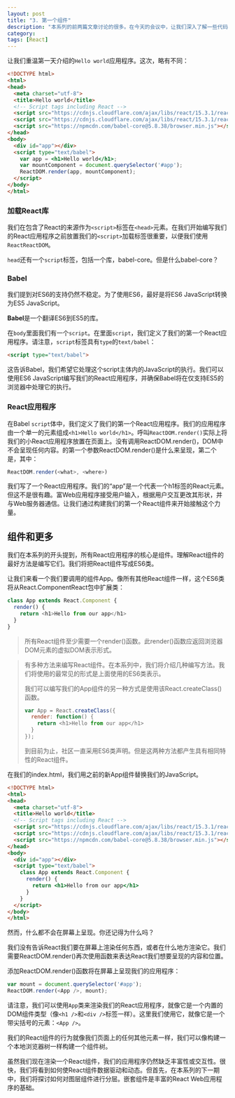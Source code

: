 ```yaml
---
layout: post
title: "3. 第一个组件"
description: "本系列的前两篇文章讨论的很多。在今天的会议中，让我们深入了解一些代码，并编写我们的第一个React应用程序。"
category: 
tags: [React]
---
```


让我们重温第一天介绍的`Hello world`应用程序。这次，略有不同：

```html
<!DOCTYPE html>
<html>
<head>
  <meta charset="utf-8">
  <title>Hello world</title>
  <!-- Script tags including React -->
  <script src="https://cdnjs.cloudflare.com/ajax/libs/react/15.3.1/react.min.js"></script>
  <script src="https://cdnjs.cloudflare.com/ajax/libs/react/15.3.1/react-dom.min.js"></script>
  <script src="https://npmcdn.com/babel-core@5.8.38/browser.min.js"></script>
</head>
<body>
  <div id="app"></div>
  <script type="text/babel">
    var app = <h1>Hello world</h1>;
    var mountComponent = document.querySelector('#app');
    ReactDOM.render(app, mountComponent);
  </script>
</body>
</html>
```

### 加载React库

我们在包含了React的来源作为`<script>`标签在`<head>`元素。在我们开始编写我们的React应用程序之前放置我们的`<script>`加载标签很重要，以便我们使用`ReactReactDOM`。

`head`还有一个`script`标签，包括一个库，babel-core。但是什么babel-core？

### Babel

我们提到对ES6的支持仍然不稳定。为了使用ES6，最好是将ES6 JavaScript转换为ES5 JavaScript。

**Babel**是一个翻译ES6到ES5的库。

在`body`里面我们有一个`script`。在里面`script`，我们定义了我们的第一个React应用程序。请注意，`script`标签具有`type`的`text/babel`：

```html
<script type="text/babel">
```

这告诉Babel，我们希望它处理这个script主体内的JavaScript的执行。我们可以使用ES6 JavaScript编写我们的React应用程序，并确保Babel将在仅支持ES5的浏览器中处理它的执行。

### React应用程序

在Babel `script`体中，我们定义了我们的第一个React应用程序。我们的应用程序由一个单一的元素组成`<h1>Hello world</h1>`。呼叫`ReactDOM.render()`实际上将我们的小React应用程序放置在页面上。没有调用ReactDOM.render()，DOM中不会呈现任何内容。的第一个参数ReactDOM.render()是什么来呈现，第二个是，其中：

```javascript
ReactDOM.render(<what>, <where>)
```

我们写了一个React应用程序。我们的“app”是一个代表一个h1标签的React元素。但这不是很有趣。富Web应用程序接受用户输入，根据用户交互更改其形状，并与Web服务器通信。让我们通过构建我们的第一个React组件来开始接触这个力量。

## 组件和更多

我们在本系列的开头提到，所有React应用程序的核心是组件。理解React组件的最好方法是编写它们。我们将把React组件写成ES6类。

让我们来看一个我们要调用的组件App。像所有其他React组件一样，这个ES6类将从React.ComponentReact包中扩展类：

```javascript
class App extends React.Component {
  render() {
    return <h1>Hello from our app</h1>
  }
}
```

> 所有React组件至少需要一个render()函数。此render()函数应返回浏览器DOM元素的虚拟DOM表示形式。

> 有多种方法来编写React组件。在本系列中，我们将介绍几种编写方法。我们将使用的最常见的形式是上面使用的ES6类表示。
>
> 我们可以编写我们的App组件的另一种方式是使用该React.createClass()函数。
>
> ```javascript
> var App = React.createClass({
>   render: function() {
>     return <h1>Hello from our app</h1>
>   }
> });
> ```
>
> 到目前为止，社区一直采用ES6类声明。但是这两种方法都产生具有相同特性的React组件。

在我们的index.html，我们用之前的新App组件替换我们的JavaScript。

```html
<!DOCTYPE html>
<html>
<head>
  <meta charset="utf-8">
  <title>Hello world</title>
  <!-- Script tags including React -->
  <script src="https://cdnjs.cloudflare.com/ajax/libs/react/15.3.1/react.min.js"></script>
  <script src="https://cdnjs.cloudflare.com/ajax/libs/react/15.3.1/react-dom.min.js"></script>
  <script src="https://npmcdn.com/babel-core@5.8.38/browser.min.js"></script>
</head>
<body>
  <div id="app"></div>
  <script type="text/babel">
    class App extends React.Component {
      render() {
        return <h1>Hello from our app</h1>
      }
    }
  </script>
</body>
</html>
```

然而，什么都不会在屏幕上呈现。你还记得为什么吗？

我们没有告诉React我们要在屏幕上渲染任何东西，或者在什么地方渲染它。我们需要ReactDOM.render()再次使用函数来表达React我们想要呈现的内容和位置。

添加ReactDOM.render()函数将在屏幕上呈现我们的应用程序：

```javascript
var mount = document.querySelector('#app');
ReactDOM.render(<App />, mount);
```

请注意，我们可以使用`App`类来渲染我们的React应用程序，就像它是一个内置的DOM组件类型（像`<h1 />`和`<div />`标签一样）。这里我们使用它，就像它是一个带尖括号的元素：`<App />`。

我们的React组件的行为就像我们页面上的任何其他元素一样，我们可以像构建一个本地浏览器树一样构建一个组件树。

虽然我们现在渲染一个React组件，我们的应用程序仍然缺乏丰富性或交互性。很快，我们将看到如何使React组件数据驱动和动态。但首先，在本系列的下一期中，我们将探讨如何对图层组件进行分层。嵌套组件是丰富的React Web应用程序的基础。
